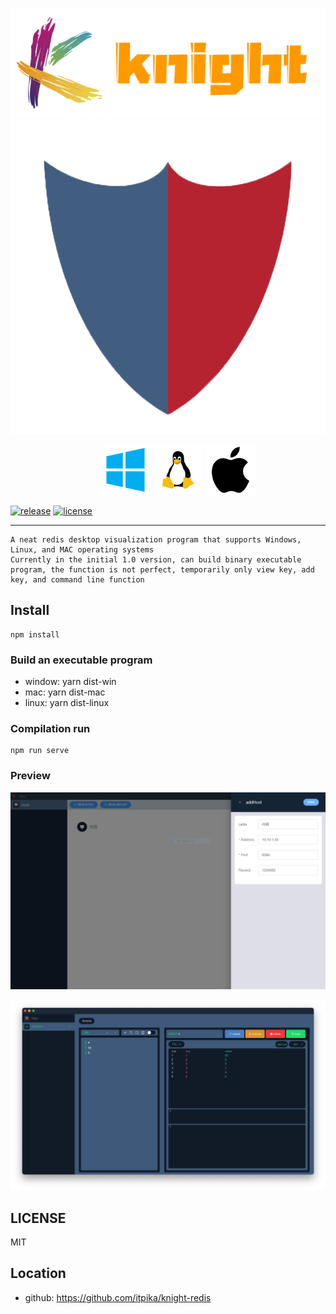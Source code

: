 ![avatar](./public/image/posters/posters2.png) ![avatar](./public/image/icon.png)

&emsp;&emsp;&emsp;&emsp;&emsp;&emsp;&emsp;&emsp;&emsp;&emsp;
![avatar](./public/image/os/windows.png)
![avatar](./public/image/os/linux.png)
![avatar](./public/image/os/mac.png)

[![release](https://img.shields.io/github/v/release/itpika/knight)](https://github.com/itpika/knight/releases)
[![license](https://img.shields.io/github/license/itpika/knight)](https://github.com/itpika/knight/blob/master/LICENSE)

-----

```
A neat redis desktop visualization program that supports Windows, Linux, and MAC operating systems
Currently in the initial 1.0 version, can build binary executable program, the function is not perfect, temporarily only view key, add key, and command line function
```
## Install
```
npm install
```

### Build an executable program
-   window: yarn dist-win
-   mac: yarn dist-mac
-   linux: yarn dist-linux

### Compilation run
```
npm run serve
```

### Preview
![avatar](./public/image/overview/1.png)

![avatar](./public/image/overview/2.png)

## LICENSE
MIT
## Location
- github: https://github.com/itpika/knight-redis